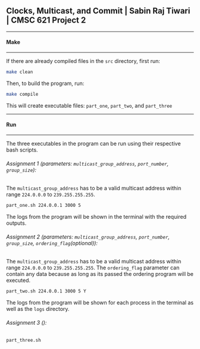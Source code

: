 ## Clocks, Multicast, and Commit | Sabin Raj Tiwari | CMSC 621 Project 2

***
#### Make
***
If there are already compiled files in the `src` directory, first run:

```bash
make clean
```

Then, to build the program, run:

```bash
make compile
```

This will create executable files: `part_one`, `part_two`, and `part_three`

***
#### Run
***
The three executables in the program can be run using their respective bash scripts.

###### Assignment 1 (parameters: `multicast_group_address`, `port_number`, `group_size`):
The `multicast_group_address` has to be a valid multicast address within range `224.0.0.0` to `239.255.255.255`.
```bash
part_one.sh 224.0.0.1 3000 5
```
The logs from the program will be shown in the terminal with the required outputs.

###### Assignment 2 (parameters: `multicast_group_address`, `port_number`, `group_size`, `ordering_flag`(optional)):
The `multicast_group_address` has to be a valid multicast address within range `224.0.0.0` to `239.255.255.255`. The `ordering_flag` parameter can contain any data because as long as its passed the ordering program will be executed.
```bash
part_two.sh 224.0.0.1 3000 5 Y
```
The logs from the program will be shown for each process in the terminal as well as the `logs` directory.

###### Assignment 3 ():
```bash
part_three.sh
```

